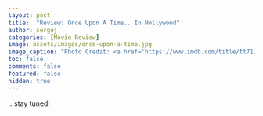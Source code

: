 ```yaml
---
layout: post
title:  "Review: Once Upon A Time.. In Hollywood"
author: sergej
categories: [Movie Review]
image: assets/images/once-upon-a-time.jpg
image_caption: "Photo Credit: <a href='https://www.imdb.com/title/tt7131622/mediaviewer/rm1947703297' target='_blank'>IMDb</a>"
toc: false
comments: false
featured: false
hidden: true
---
```


.. stay tuned!

